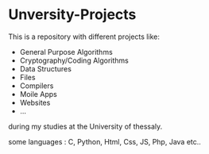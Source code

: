 # Unversity-Projects
This is a repository with different projects like:
* General Purpose Algorithms 
* Cryptography/Coding Algorithms 
* Data Structures 
* Files 
* Compilers
* Moile Apps 
* Websites 
* ...

during my studies at the University of thessaly.

some languages : C, Python, Html, Css, JS, Php, Java etc..
